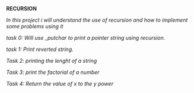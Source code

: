 **RECURSION**

*In this project i will understand the use of recursion and how to implement*
*some problems using it*

*task 0: Will use _putchar to print a pointer string using recursion.*

*task 1: Print reverted string.*

*Task 2: printing the lenght of a string*

*Task 3: print the factorial of a number*

*Task 4: Return the value of x to the y power*
